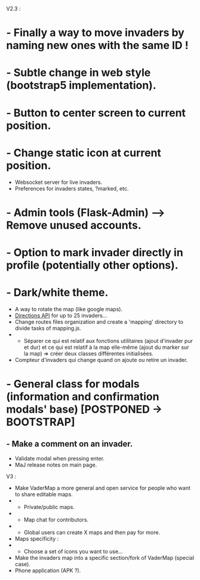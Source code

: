 V2.3 :
# - Finally a way to move invaders by naming new ones with the same ID ! 
# - Subtle change in web style (bootstrap5 implementation).
# - Button to center screen to current position.
# - Change static icon at current position.
- Websocket server for live invaders.
- Preferences for invaders states, ?marked, etc.
# - Admin tools (Flask-Admin) --> Remove unused accounts.
# - Option to mark invader directly in profile (potentially other options).
# - Dark/white theme.
- A way to rotate the map (like google maps).
- [Directions API](https://docs.mapbox.com/api/navigation/directions/) for up to 25 invaders...
- Change routes files organization and create a 'mapping' directory to divide tasks of mapping.js.
- - Séparer ce qui est relatif aux fonctions utilitaires (ajout d'invader pur et dur) et ce qui est relatif à la map elle-même (ajout du marker sur la map) => créer deux classes différentes initialisées.
- Compteur d'invaders qui change quand on ajoute ou retire un invader.
# - General class for modals (information and confirmation modals' base) [POSTPONED -> BOOTSTRAP]
## - Make a comment on an invader.
- Validate modal when pressing enter.
- MaJ release notes on main page.

V3 :
- Make VaderMap a more general and open service for people who want to share editable maps.
- - Private/public maps.
- - Map chat for contributors.
- - Global users can create X maps and then pay for more.
- Maps specificity :
- - Choose a set of icons you want to use...
- Make the invaders map into a specific section/fork of VaderMap (special case).
- Phone application (APK ?).
